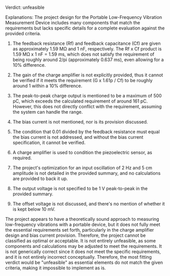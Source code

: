 Verdict: unfeasible

Explanations: 
The project design for the Portable Low-Frequency Vibration Measurement Device includes many components that match the requirements but lacks specific details for a complete evaluation against the provided criteria.

1. The feedback resistance (Rf) and feedback capacitance (Cf) are given as approximately 1.59 MΩ and 1 nF, respectively. The Rf x Cf product is 1.59 MΩ x 1 nF = 1.59 ms, which does not satisfy the requirement of being roughly around 2/pi (approximately 0.637 ms), even allowing for a 10% difference.

2. The gain of the charge amplifier is not explicitly provided, thus it cannot be verified if it meets the requirement (G x 1.61p / Cf) to be roughly around 1 within a 10% difference.

3. The peak-to-peak charge output is mentioned to be a maximum of 500 pC, which exceeds the calculated requirement of around 161 pC. However, this does not directly conflict with the requirement, assuming the system can handle the range.

4. The bias current is not mentioned, nor is its provision discussed.

5. The condition that 0.01 divided by the feedback resistance must equal the bias current is not addressed, and without the bias current specification, it cannot be verified.

6. A charge amplifier is used to condition the piezoelectric sensor, as required.

7. The project's optimization for an input oscillation of 2 Hz and 5 cm amplitude is not detailed in the provided summary, and no calculations are provided to back it up.

8. The output voltage is not specified to be 1 V peak-to-peak in the provided summary.

9. The offset voltage is not discussed, and there's no mention of whether it is kept below 10 mV.

The project appears to have a theoretically sound approach to measuring low-frequency vibrations with a portable device, but it does not fully meet the essential requirements set forth, particularly in the charge amplifier design and bias current provision. Therefore, the project cannot be classified as optimal or acceptable. It is not entirely unfeasible, as some components and calculations may be adjusted to meet the requirements. It is not generically correct since it does not meet the specific requirements, and it is not entirely incorrect conceptually. Therefore, the most fitting verdict would be "unfeasible" as essential elements do not match the given criteria, making it impossible to implement as is.